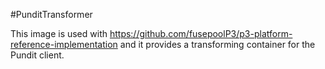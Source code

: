 #PunditTransformer

This image is used with https://github.com/fusepoolP3/p3-platform-reference-implementation and it provides a
transforming container for the Pundit client.

 

